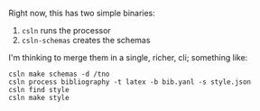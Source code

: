 Right now, this has two simple binaries:

1. `csln` runs the processor
2. `csln-schemas` creates the schemas

I'm thinking to merge them in a single, richer, cli; something like:

```console
csln make schemas -d /tno
csln process bibliography -t latex -b bib.yanl -s style.json
csln find style
csln make style
```

